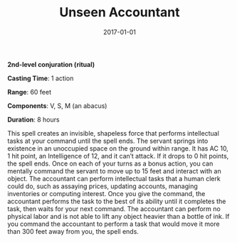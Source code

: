 ﻿---
layout: post
title:  "Unseen Accountant"
date:   2017-01-01
source: From the Arcane Archive
tags: [bard, shugenja, warlock, witch, wizard, level2, conjuration, hb, fan]
---

**2nd-level conjuration (ritual)**

**Casting Time**: 1 action

**Range**: 60 feet

**Components**: V, S, M (an abacus)

**Duration**: 8 hours

This spell creates an invisible, shapeless force that performs intellectual tasks at your command until the spell ends. The servant springs into existence in an unoccupied space on the ground within range. It has AC 10, 1 hit point, an Intelligence of 12, and it can’t attack. If it drops to 0 hit points, the spell ends.
Once on each of your turns as a bonus action, you can mentally command the servant to move up to 15 feet and interact with an object. The accountant can perform intellectual tasks that a human clerk could do, such as assaying prices, updating accounts, managing inventories or computing interest. Once you give the command, the accountant performs the task to the best of its ability until it completes the task, then waits for your next command. The accountant can perform no physical labor and is not able to lift any object heavier than a bottle of ink.
If you command the accountant to perform a task that would move it more than 300 feet away from you, the spell ends.
